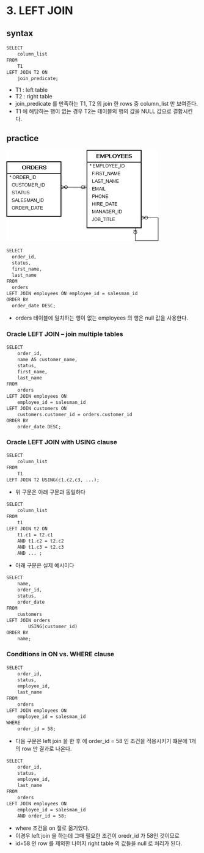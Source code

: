 # 3. LEFT JOIN
## syntax
```oracle-sql
SELECT
    column_list
FROM
    T1
LEFT JOIN T2 ON
    join_predicate;
```
- T1 : left table
- T2 : right table
- join_predicate 를 만족하는 T1, T2 의 join 한 rows 중 column_list 만 보여준다.
- T1 에 해당하는 행이 없는 경우 T2는 테이블의 행의 값을 NULL 값으로 결합시킨다.

## practice
![orders_employees.png](..%2F..%2Fimages_erd%2Forders_employees.png)

```oracle-sql
SELECT
  order_id, 
  status, 
  first_name, 
  last_name
FROM
  orders
LEFT JOIN employees ON employee_id = salesman_id
ORDER BY
  order_date DESC;
```
- orders 테이블에 일치하는 행이 없는 employees 의 행은 null 값을 사용한다.

### Oracle LEFT JOIN – join multiple tables
```oracle-sql
SELECT
    order_id,
    name AS customer_name,
    status,
    first_name,
    last_name
FROM
    orders
LEFT JOIN employees ON
    employee_id = salesman_id
LEFT JOIN customers ON
    customers.customer_id = orders.customer_id
ORDER BY
    order_date DESC;
```

### Oracle LEFT JOIN with USING clause
```oracle-sql
SELECT
    column_list
FROM
    T1
LEFT JOIN T2 USING(c1,c2,c3, ...);
```
- 위 구문은 아래 구문과 동일하다
```oracle-sql
SELECT
    column_list
FROM
    t1
LEFT JOIN t2 ON
    t1.c1 = t2.c1
    AND t1.c2 = t2.c2
    AND t1.c3 = t2.c3
    AND ... ;
```
- 아래 구문은 실제 예시이다
```oracle-sql
SELECT
    name,
    order_id,
    status,
    order_date
FROM
    customers
LEFT JOIN orders
        USING(customer_id)
ORDER BY
    name;  
```
### Conditions in ON vs. WHERE clause
```oracle-sql
SELECT
    order_id,
    status,
    employee_id,
    last_name
FROM
    orders
LEFT JOIN employees ON
    employee_id = salesman_id
WHERE
    order_id = 58;
```
- 다음 구문은 left join 을 한 후 에 order_id = 58 인 조건을 적용시키기 떄문에 1개의 row 만 결과로 나온다.

```oracle-sql
SELECT
    order_id,
    status,
    employee_id,
    last_name
FROM
    orders
LEFT JOIN employees ON
    employee_id = salesman_id
    AND order_id = 58;
```
- where 조건을 on 절로 옮기었다.
- 이경우 left join 을 하는데 그때 필요한 조건이 oredr_id 가 58인 것이므로
- id=58 인 row 를 제외한 나머지 right table 의 값들을 null 로 처리가 된다.

